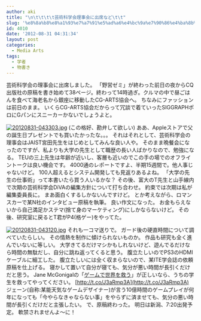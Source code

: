 ```yaml
---
author: aki
title: "\n\t\t\t\t芸術科学会理事会に出席など\t\t"
slug: '%e8%8a%b8%e8%a1%93%e7%a7%91%e5%ad%a6%e4%bc%9a%e7%90%86%e4%ba%8b%e4%bc%9a'
id: 4010
date: '2012-08-31 04:31:34'
layout: post
categories:
  - Media Arts
tags:
  - 学者
  - 物書き
---
```


芸術科学会の理事会に出席しました。 「野営ゼミ」が終わった前日の夜からCQ出版社の原稿を書き始めて38ページ。終わって14時過ぎ。クルマの中で昼ごはんを食べて海老名から銀座に移動したCG-ARTS協会へ。 ちなみにファッションは前日のまま。 いくらCG-ARTS協会だからって冗談で着ていったSIGGRAPHポロにGパンにスニーカーかないでしょうよと。  

[![20120831-043303.jpg](http://aki.shirai.as/wp-content/uploads/2012/08/20120831-043303.jpg)](http://aki.shirai.as/wp-content/uploads/2012/08/20120831-043303.jpg) (この格好、勘弁して欲しい) ああ、Appleストアで父の誕生日プレゼントでも買いたかったな。。。 それはそれとして、芸術科学会の理事会はJAIST宮田先生をはじめとしてみんな良い人や。 そのまま晩餐会になったのですが、私よりも大学の先生として職歴の長い人ばかりなので、勉強になる。 TEUの三上先生は年齢が近いし、客層も近いのでこの手の場でのオフライントークは良い機会です。 4000通のレポートですよ、半期15週間で。他人事じゃないけど。 100人超えるとシステム開発しても見返りあるよね。 「大学の先生の仕事術」って本書いたら買う人いるかな？ その後、富大のT先生と山手線内で次期の芸術科学会DiVAの編集方針について打ち合わせ。 約束では次期は私が編集委員長に。 まあ面白くするしかないんですけど。 とか考えながら、ロマンスカーで某N社のインタビュー原稿を執筆。 良い作文になった。 お金もらえないから自己満足かステマ(捨て身のマーケティング)にしかならないけど。 その後、研究室に戻るとT君がP4(格ゲー)をやってた。  

[![20120831-043120.jpg](http://aki.shirai.as/wp-content/uploads/2012/08/20120831-0431201.jpg)](http://aki.shirai.as/wp-content/uploads/2012/08/20120831-0431201.jpg) それも一コマ送りで。 ガード後の硬直時間について調べていたらしい。 その情熱を制作に傾けられないものか。 作品も研究も全く進んでいないに等しい。 大学きてるだけマシかもしれないけど、遊んでるだけなら時間の無駄だし、自分に跳ね返ってくると思う。 腹立たしいのでPS3のHDMIケーブルに細工した。 腹立たしいには全く収まらないので、某ITE学会誌の依頼原稿を仕上げる。 寝かして置いて自分が寝ても、気分が悪い時間が長引くだけだと思う。 Jane McGonigalの「[ゲームで世界を救う](http://t.co/J3aRmp3A)」が正しいなら、うちの学生を救ってやってください。 [http://t.co/J3aRmp3A](http://t.co/J3aRmp3A) ジェーン(自称:某能天気なゲームデザイナー)が言う10億時間のゲームプレイが何年になっても「今やらなきゃならない事」をやらずに済ませても、気分の悪い時間が長引くだけだと主張したい。 で、原稿終わった。 明日は新潟、7:20出発予定。 軟禁されませんよ〜に！